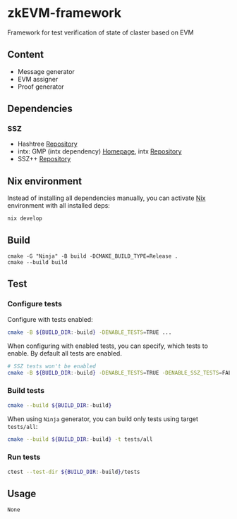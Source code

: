 # zkEVM-framework

Framework for test verification of state of claster based on EVM

## Content

* Message generator
* EVM assigner
* Proof generator

## Dependencies

### SSZ

* Hashtree [Repository](https://github.com/prysmaticlabs/hashtree)
* intx: GMP (intx dependency) [Homepage](https://gmplib.org/), intx [Repository](https://github.com/chfast/intx)
* SSZ++ [Repository](https://github.com/OffchainLabs/sszpp)

## Nix environment

Instead of installing all dependencies manually,
you can activate [Nix](https://nixos.org/download#download-nix) environment with all installed deps:

```plain
nix develop
```

## Build

```plain
cmake -G "Ninja" -B build -DCMAKE_BUILD_TYPE=Release .
cmake --build build
```

## Test

### Configure tests

Configure with tests enabled:

```bash
cmake -B ${BUILD_DIR:-build} -DENABLE_TESTS=TRUE ...
```

When configuring with enabled tests, you can specify, which tests to enable. By default all tests are enabled.

```bash
# SSZ tests won't be enabled
cmake -B ${BUILD_DIR:-build} -DENABLE_TESTS=TRUE -DENABLE_SSZ_TESTS=FALSE ...
```

### Build tests

```bash
cmake --build ${BUILD_DIR:-build}
```

When using `Ninja` generator, you can build only tests using target `tests/all`:

```bash
cmake --build ${BUILD_DIR:-build} -t tests/all
```

### Run tests

```bash
ctest --test-dir ${BUILD_DIR:-build}/tests
```

## Usage

```plain
None
```
